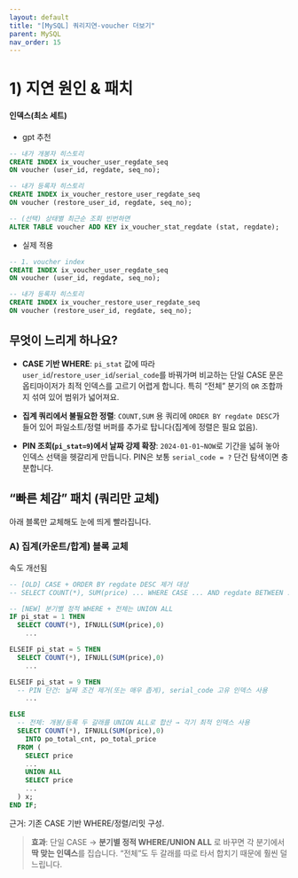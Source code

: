 ```yaml
---
layout: default
title: "[MySQL] 쿼리지연-voucher 더보기" 
parent: MySQL
nav_order: 15
---
```





# 1) 지연 원인 & 패치

#### 인덱스(최소 세트)

* gpt 추천

```sql
-- 내가 개봉자 히스토리
CREATE INDEX ix_voucher_user_regdate_seq
ON voucher (user_id, regdate, seq_no);

-- 내가 등록자 히스토리
CREATE INDEX ix_voucher_restore_user_regdate_seq
ON voucher (restore_user_id, regdate, seq_no);

-- (선택) 상태별 최근순 조회 빈번하면
ALTER TABLE voucher ADD KEY ix_voucher_stat_regdate (stat, regdate);
```

* 실제 적용

```sql
-- 1. voucher index
CREATE INDEX ix_voucher_user_regdate_seq
ON voucher (user_id, regdate, seq_no);

-- 내가 등록자 히스토리
CREATE INDEX ix_voucher_restore_user_regdate_seq
ON voucher (restore_user_id, regdate, seq_no);
```

## 무엇이 느리게 하나요?

- **CASE 기반 WHERE**: `pi_stat` 값에 따라 `user_id`/`restore_user_id`/`serial_code`를 바꿔가며 비교하는 단일 CASE 문은 옵티마이저가 최적 인덱스를 고르기 어렵게 합니다. 특히 “전체” 분기의 `OR` 조합까지 섞여 있어 범위가 넓어져요.
    
- **집계 쿼리에서 불필요한 정렬**: `COUNT,SUM` 용 쿼리에 `ORDER BY regdate DESC`가 들어 있어 파일소트/정렬 버퍼를 추가로 탑니다(집계에 정렬은 필요 없음).
    
- **PIN 조회(`pi_stat=9`)에서 날짜 강제 확장**: `2024-01-01~NOW`로 기간을 넓혀 놓아 인덱스 선택을 헷갈리게 만듭니다. PIN은 보통 `serial_code = ?` 단건 탐색이면 충분합니다.
    

## “빠른 체감” 패치 (쿼리만 교체)

아래 블록만 교체해도 눈에 띄게 빨라집니다.

### A) 집계(카운트/합계) 블록 교체

속도 개선됨

```sql
-- [OLD] CASE + ORDER BY regdate DESC 제거 대상
-- SELECT COUNT(*), SUM(price) ... WHERE CASE ... AND regdate BETWEEN ... ORDER BY regdate DESC;

-- [NEW] 분기별 정적 WHERE + 전체는 UNION ALL
IF pi_stat = 1 THEN
  SELECT COUNT(*), IFNULL(SUM(price),0)
	...

ELSEIF pi_stat = 5 THEN
  SELECT COUNT(*), IFNULL(SUM(price),0)
	...

ELSEIF pi_stat = 9 THEN
  -- PIN 단건: 날짜 조건 제거(또는 매우 좁게), serial_code 고유 인덱스 사용
	...

ELSE
  -- 전체: 개봉/등록 두 갈래를 UNION ALL로 합산 → 각기 최적 인덱스 사용
  SELECT COUNT(*), IFNULL(SUM(price),0)
    INTO po_total_cnt, po_total_price
  FROM (
    SELECT price
	...
    UNION ALL
    SELECT price
	...
  ) x;
END IF;
```

근거: 기존 CASE 기반 WHERE/정렬/리밋 구성.

> **효과**: 단일 CASE → **분기별 정적 WHERE/UNION ALL** 로 바꾸면 각 분기에서 **딱 맞는 인덱스**를 집습니다. “전체”도 두 갈래를 따로 타서 합치기 때문에 훨씬 덜 느립니다.